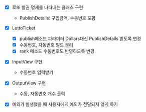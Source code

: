 - [x] 로또 발권 명세를 나타내는 클래스 구현
  - PublishDetails: 구입금액, 수동번호 포함
  
- [x] LottoTicket
  - [x] publish메소드 파라미터 Dollars대신 PublishDetails 받도록 변경
  - [x] 수동번호, 자동번호 필드 분리
  - [x] rank 메소드 수동번호도 반영하도록 변경

- [x] InputView 구현
  - 수동번호 입력받기

- [x] OutputView 구현
  - 수동, 자동번호 개수 출력

- [x] 예외가 발생했을 때 사용자에게 예외가 전달되지 않게 하기
